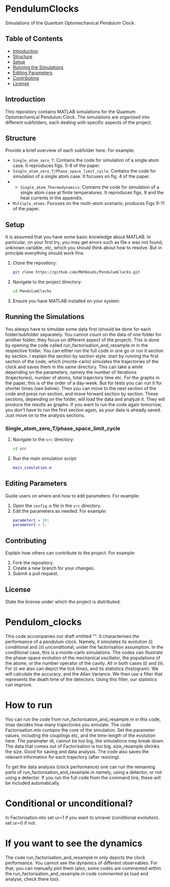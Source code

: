 # PendulumClocks

Simulations of the Quantum Optomechanical Pendulum Clock.

## Table of Contents
- [Introduction](#introduction)
- [Structure](#structure)
- [Setup](#setup)
- [Running the Simulations](#running-the-simulations)
- [Editing Parameters](#editing-parameters)
- [Contributing](#contributing)
- [License](#license)

## Introduction
This repository contains MATLAB simulations for the Quantum Optomechanical Pendulum Clock. The simulations are organized into different subfolders, each dealing with specific aspects of the project.

## Structure
Provide a brief overview of each subfolder here. For example:

- `Single_atom_zero_T`: Contains the code for simulation of a single atom case. It reproduces figs. 5-8 of the paper.
- `Single_atom_zero_T/Phase_space_limit_cycle`:  Contains the code for simulation of a single atom case. It focuses on fig. 4 of the paper.
- - `Single_atom_Thermodynamics`: Contains the code for simulation of a single atom case at finite temperatures. It reproduces figs. 9 and the heat currents in the appendix.
- `Multiple_atoms`: Focuses on the multi-atom scenario, produces Figs 9-11 of the paper.

## Setup
It is assumed that you have some basic knowledge about MATLAB. In particular, on your first try, you may get errors such as file x was not found, unknown variable, etc, which you should think about how to resolve. But in principle everything should work fine.

1. Clone the repository:
    ```sh
    git clone https://github.com/Mehboudi/PendulumClocks.git
    ```
2. Navigate to the project directory:
    ```sh
    cd PendulumClocks
    ```
3. Ensure you have MATLAB installed on your system.

## Running the Simulations
You always have to simulate some data first (should be done for each folder/subfolder separately. You cannot count on the data of one folder for another folder; they focus on different aspect of the project). This is done by opening the code called run_factorisation_and_resample.m in the respective folder. You can either run the full code in one go or run it section by section. I explain the section by section style: start by running the first section of the code, which (monte-carlo) simulates the trajectories of the clock and saves them in the same directory. This can take a while depending on the parameters, namely the number of iterations (trajectories), number of atoms, total trajectory time etc. For the graphs in the paper, this is of the order of a day-week. But for tests you can run it for shorter times (see below).
Then you can move to the next section of the code and press run section, and move forward section by section. These sections, depending on the folder, will load the data and analyze it. They will produce the results as graphs. 
If you want to run the code again tomorrow, you don't have to run the first section again, as your data is already saved. Just move on to the analysis sections. 
### Single_atom_zero_T/phase_space_limit_cycle

1. Navigate to the `src` directory:
    ```sh
    cd src
    ```
2. Run the main simulation script:
    ```matlab
    main_simulation.m
    ```

## Editing Parameters
Guide users on where and how to edit parameters. For example:

1. Open the `config.m` file in the `src` directory.
2. Edit the parameters as needed. For example:
    ```matlab
    parameter1 = 10;
    parameter2 = 5;
    ```

## Contributing
Explain how others can contribute to the project. For example:

1. Fork the repository.
2. Create a new branch for your changes.
3. Submit a pull request.

## License
State the license under which the project is distributed.






# Pendulom_clocks
This code accompanies our draft entitled "". 
It characterises the performance of a pendulum clock. Namely, it simulates its evolution (i) conditional and (ii) unconditional, under the factorisation assumption. In the conditional case, this is a monte-carlo simulations. 
The codes can illustrate the phase-space evolution of the mechanical oscillator, the populations of the atome, or the number operator of the cavity. All in both cases (i) and (ii). For (i) we also can depict the tick times, and its statistics (histogram). We will calculate the accuracy, and the Allan Variance. We then use a filter that represents the death time of the detectors. Using this filter, our statistics can improve.

# How to run
You can run the code from run_factorisation_and_resample.m in this code, imax decides how many trajectories you simulate.
The code Factorisation.mlx contains the core of the simulation. Set the parameter values, including the couplings etc, and the time-length of the evolution here. The parameter dt, cannot be too big, the simulations may break down.
The data that comes out of Factorisation is too big. size_resample shrinks the size. Good for saving and data analysis. The code also saves the relevant information for each trajectory (after resizing).

To get the data analysis (clock performance) one can run the remaining parts of run_factorisation_and_resample.m namely, using a detector, or not using a detector. If you run the full code from the command line, these will be included automatically.

# Conditional or unconditional? 
In Factorisation.mlx set ur=1 if you want to unravel (conditional evolution). set ur=0 if not.

# If you want to see the dynamics
The code run_factorisation_and_resample.m only depicts the clock performance. You cannot see the dynamics of different observables. For that, you can manually plot them (also, some codes are commented within the run_factorisation_and_resample.m code commented as load and analyse, check there too).
